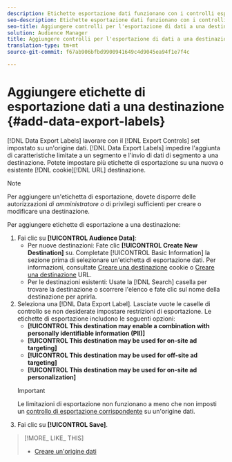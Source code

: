 ```yaml
---
description: Etichette esportazione dati funzionano con i controlli esportazione impostati su un'origine dati. Etichette esportazione dati impedisce l'aggiunta di caratteristiche limitate a un segmento e l'invio di dati di segmento a una destinazione. Potete impostare più etichette di esportazione su un cookie nuovo o esistente o su una destinazione URL.
seo-description: Etichette esportazione dati funzionano con i controlli esportazione impostati su un'origine dati. Etichette esportazione dati impedisce l'aggiunta di caratteristiche limitate a un segmento e l'invio di dati di segmento a una destinazione. Potete impostare più etichette di esportazione su un cookie nuovo o esistente o su una destinazione URL.
seo-title: Aggiungere controlli per l'esportazione di dati a una destinazione
solution: Audience Manager
title: Aggiungere controlli per l'esportazione di dati a una destinazione
translation-type: tm+mt
source-git-commit: f67ab906bfbd9900941649c4d9045ea94f1e7f4c

---
```




# Aggiungere etichette di esportazione dati a una destinazione {#add-data-export-labels}

[!DNL Data Export Labels] lavorare con il [!DNL Export Controls] set impostato su un'origine dati. [!DNL Data Export Labels] impedire l'aggiunta di caratteristiche limitate a un segmento e l'invio di dati di segmento a una destinazione. Potete impostare più etichette di esportazione su una nuova o esistente [!DNL cookie][!DNL URL] destinazione.

>[!NOTE]
>
>Per aggiungere un'etichetta di esportazione, dovete disporre delle autorizzazioni *di amministratore o* di privilegi sufficienti per creare o modificare una destinazione.

<!-- t_export_labels.xml -->

Per aggiungere etichette di esportazione a una destinazione:

1. Fai clic su **[!UICONTROL Audience Data]**:
   * Per nuove destinazioni: Fate clic **[!UICONTROL Create New Destination]** su. Completate [!UICONTROL Basic Information] la sezione prima di selezionare un'etichetta di esportazione dati. Per informazioni, consultate [Creare una destinazione](../../features/destinations/create-cookie-destination.md) cookie o [Creare una destinazione](../../features/destinations/create-url-destination.md) URL.
   * Per le destinazioni esistenti: Usate la [!DNL Search] casella per trovare la destinazione o scorrere l'elenco e fate clic sul nome della destinazione per aprirla.
1. Seleziona una [!DNL Data Export Label]. Lasciate vuote le caselle di controllo se non desiderate impostare restrizioni di esportazione. Le etichette di esportazione includono le seguenti opzioni:
   * **[!UICONTROL This destination may enable a combination with personally identifiable information (PII)]**
   * **[!UICONTROL This destination may be used for on-site ad targeting]**
   * **[!UICONTROL This destination may be used for off-site ad targeting]**
   * **[!UICONTROL This destination may be used for on-site ad personalization]**
   >[!IMPORTANT]
   >
   >Le limitazioni di esportazione non funzionano a meno che non imposti un [controllo di esportazione corrispondente](../../features/data-export-controls.md) su un'origine dati.
1. Fai clic su **[!UICONTROL Save]**.

>[!MORE_ LIKE_ THIS]
>
>* [Creare un'origine dati](../../features/manage-datasources.md#create-data-source)